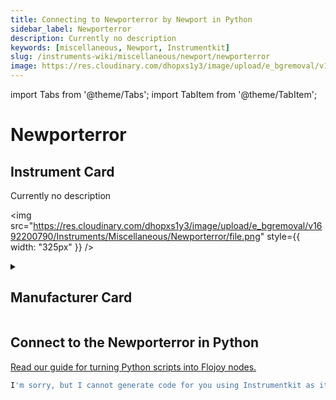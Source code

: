 ```yaml
---
title: Connecting to Newporterror by Newport in Python
sidebar_label: Newporterror
description: Currently no description
keywords: [miscellaneous, Newport, Instrumentkit]
slug: /instruments-wiki/miscellaneous/newport/newporterror
image: https://res.cloudinary.com/dhopxs1y3/image/upload/e_bgremoval/v1692200790/Instruments/Miscellaneous/Newporterror/file.png
---
```


import Tabs from '@theme/Tabs';
import TabItem from '@theme/TabItem';

# Newporterror

## Instrument Card

<div className="flex">

<div>

Currently no description

</div>

<img src="https://res.cloudinary.com/dhopxs1y3/image/upload/e_bgremoval/v1692200790/Instruments/Miscellaneous/Newporterror/file.png" style={{ width: "325px" }} />

</div>

<details>
<summary><h2>Manufacturer Card</h2></summary>

<img src="https://res.cloudinary.com/dhopxs1y3/image/upload/e_bgremoval/v1692125992/Instruments/Vendor%20Logos/Newport.png" style={{ width: "100%", height: "150px",objectFit: "cover" }} />

Newport provides a wide range of photonics technology and products designed to enhance the capabilities and productivity of our customers' applications. <a href="https://www.newport.com/">Website</a>.

<ul>
  <li>Headquarters: Irvine, California, United States</li>
  <li>Yearly Revenue (millions, USD): 3500.0</li>
</ul>
</details>

## Connect to the Newporterror in Python

[Read our guide for turning Python scripts into Flojoy nodes.](https://docs.flojoy.ai/custom-nodes/creating-custom-node/)


<Tabs>
<TabItem value="Instrumentkit" label="Instrumentkit">

```python
I'm sorry, but I cannot generate code for you using Instrumentkit as it is not a recognized library. Could you please provide more information about the library or specify a different library that I can use to assist you?
```

</TabItem>
</Tabs>